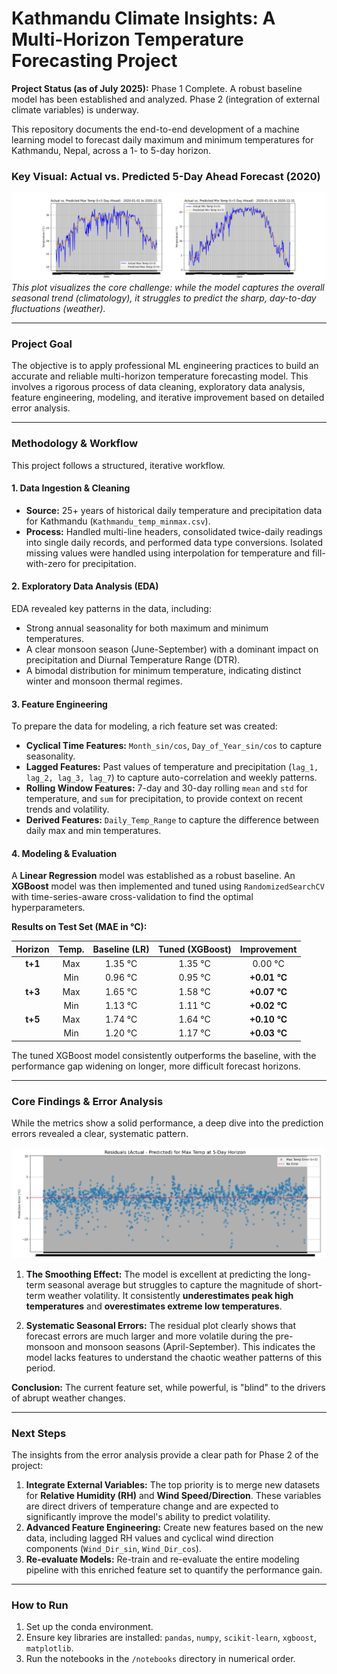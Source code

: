 # Kathmandu Climate Insights: A Multi-Horizon Temperature Forecasting Project

**Project Status (as of July 2025):** Phase 1 Complete. A robust baseline model has been established and analyzed. Phase 2 (integration of external climate variables) is underway.

This repository documents the end-to-end development of a machine learning model to forecast daily maximum and minimum temperatures for Kathmandu, Nepal, across a 1- to 5-day horizon.

### Key Visual: Actual vs. Predicted 5-Day Ahead Forecast (2020)

![Actual vs Predicted Plot t+5](/images/Actual%20vs%20Predicted%20Max%20and%20Min%20temp.png)
*This plot visualizes the core challenge: while the model captures the overall seasonal trend (climatology), it struggles to predict the sharp, day-to-day fluctuations (weather).*

---

### Project Goal

The objective is to apply professional ML engineering practices to build an accurate and reliable multi-horizon temperature forecasting model. This involves a rigorous process of data cleaning, exploratory data analysis, feature engineering, modeling, and iterative improvement based on detailed error analysis.

---

### Methodology & Workflow

This project follows a structured, iterative workflow.

#### 1. Data Ingestion & Cleaning
*   **Source:** 25+ years of historical daily temperature and precipitation data for Kathmandu (`Kathmandu_temp_minmax.csv`).
*   **Process:** Handled multi-line headers, consolidated twice-daily readings into single daily records, and performed data type conversions. Isolated missing values were handled using interpolation for temperature and fill-with-zero for precipitation.

#### 2. Exploratory Data Analysis (EDA)
EDA revealed key patterns in the data, including:
*   Strong annual seasonality for both maximum and minimum temperatures.
*   A clear monsoon season (June-September) with a dominant impact on precipitation and Diurnal Temperature Range (DTR).
*   A bimodal distribution for minimum temperature, indicating distinct winter and monsoon thermal regimes.

#### 3. Feature Engineering
To prepare the data for modeling, a rich feature set was created:
*   **Cyclical Time Features:** `Month_sin/cos`, `Day_of_Year_sin/cos` to capture seasonality.
*   **Lagged Features:** Past values of temperature and precipitation (`lag_1, lag_2, lag_3, lag_7`) to capture auto-correlation and weekly patterns.
*   **Rolling Window Features:** 7-day and 30-day rolling `mean` and `std` for temperature, and `sum` for precipitation, to provide context on recent trends and volatility.
*   **Derived Features:** `Daily_Temp_Range` to capture the difference between daily max and min temperatures.

#### 4. Modeling & Evaluation

A **Linear Regression** model was established as a robust baseline. An **XGBoost** model was then implemented and tuned using `RandomizedSearchCV` with time-series-aware cross-validation to find the optimal hyperparameters.

**Results on Test Set (MAE in °C):**

| Horizon | Temp. | Baseline (LR) | Tuned (XGBoost) | **Improvement** |
|:-------:|:-----:|:---------------:|:-----------------:|:-----------------:|
| **t+1** | Max | 1.35 °C | 1.35 °C | 0.00 °C |
| | Min | 0.96 °C | 0.95 °C | **+0.01 °C** |
| **t+3** | Max | 1.65 °C | 1.58 °C | **+0.07 °C** |
| | Min | 1.13 °C | 1.11 °C | **+0.02 °C** |
| **t+5** | Max | 1.74 °C | 1.64 °C | **+0.10 °C** |
| | Min | 1.20 °C | 1.17 °C | **+0.03 °C** |

The tuned XGBoost model consistently outperforms the baseline, with the performance gap widening on longer, more difficult forecast horizons.

---

### Core Findings & Error Analysis

While the metrics show a solid performance, a deep dive into the prediction errors revealed a clear, systematic pattern.

![Residuals Plot t+5](/images/residuals_5day.PNG)

1.  **The Smoothing Effect:** The model is excellent at predicting the long-term seasonal average but struggles to capture the magnitude of short-term weather volatility. It consistently **underestimates peak high temperatures** and **overestimates extreme low temperatures**.

2.  **Systematic Seasonal Errors:** The residual plot clearly shows that forecast errors are much larger and more volatile during the pre-monsoon and monsoon seasons (April-September). This indicates the model lacks features to understand the chaotic weather patterns of this period.

**Conclusion:** The current feature set, while powerful, is "blind" to the drivers of abrupt weather changes.

---

### Next Steps

The insights from the error analysis provide a clear path for Phase 2 of the project:

1.  **Integrate External Variables:** The top priority is to merge new datasets for **Relative Humidity (RH)** and **Wind Speed/Direction**. These variables are direct drivers of temperature change and are expected to significantly improve the model's ability to predict volatility.
2.  **Advanced Feature Engineering:** Create new features based on the new data, including lagged RH values and cyclical wind direction components (`Wind_Dir_sin`, `Wind_Dir_cos`).
3.  **Re-evaluate Models:** Re-train and re-evaluate the entire modeling pipeline with this enriched feature set to quantify the performance gain.

---

### How to Run

1.  Set up the conda environment.
2.  Ensure key libraries are installed: `pandas`, `numpy`, `scikit-learn`, `xgboost`, `matplotlib`.
3.  Run the notebooks in the `/notebooks` directory in numerical order.